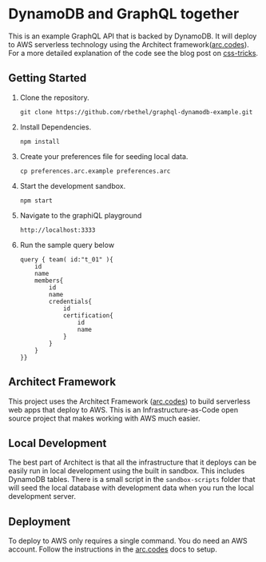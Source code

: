 # DynamoDB and GraphQL together

This is an example GraphQL API that is backed by DynamoDB. It will deploy to AWS serverless technology using the Architect framework([arc.codes](arc.codes)). For a more detailed explanation of the code see the blog post on [css-tricks](https://css-tricks.com/how-to-make-graphql-and-dynamodb-play-nicely-together/).

## Getting Started

1. Clone the repository.
    ```
    git clone https://github.com/rbethel/graphql-dynamodb-example.git
    ```
2. Install Dependencies.
    ```
    npm install
    ```
3. Create your preferences file for seeding local data.
    ```
    cp preferences.arc.example preferences.arc
    ```
4. Start the development sandbox.
    ```
    npm start
    ```
5. Navigate to the graphiQL playground
    ```
    http://localhost:3333
    ```
6. Run the sample query below
    ```
    query { team( id:"t_01" ){
        id
        name
        members{
            id
            name
            credentials{
                id
                certification{
                    id
                    name
                }
            }
        }
    }}
    ```

## Architect Framework

This project uses the Architect Framework ([arc.codes](arc.codes)) to build serverless web apps that deploy to AWS. This is an Infrastructure-as-Code open source project that makes working with AWS much easier.

## Local Development

The best part of Architect is that all the infrastructure that it deploys can be easily run in local development using the built in sandbox. This includes DynamoDB tables. There is a small script in the `sandbox-scripts` folder that will seed the local database with development data when you run the local development server.

## Deployment

To deploy to AWS only requires a single command. You do need an AWS account. Follow the instructions in the [arc.codes](arc.codes) docs to setup.
